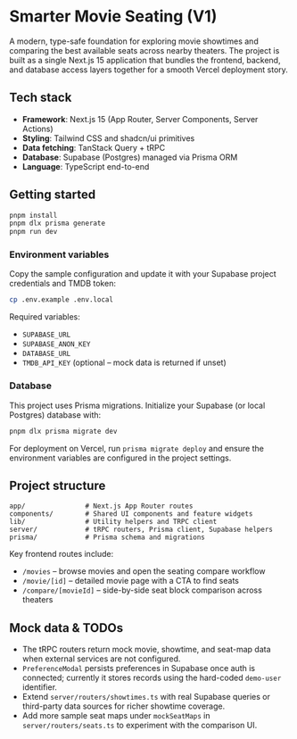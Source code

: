 # Smarter Movie Seating (V1)

A modern, type-safe foundation for exploring movie showtimes and comparing the best available seats across nearby theaters. The
project is built as a single Next.js 15 application that bundles the frontend, backend, and database access layers together for a
smooth Vercel deployment story.

## Tech stack

- **Framework**: Next.js 15 (App Router, Server Components, Server Actions)
- **Styling**: Tailwind CSS and shadcn/ui primitives
- **Data fetching**: TanStack Query + tRPC
- **Database**: Supabase (Postgres) managed via Prisma ORM
- **Language**: TypeScript end-to-end

## Getting started

```bash
pnpm install
pnpm dlx prisma generate
pnpm run dev
```

### Environment variables

Copy the sample configuration and update it with your Supabase project credentials and TMDB token:

```bash
cp .env.example .env.local
```

Required variables:

- `SUPABASE_URL`
- `SUPABASE_ANON_KEY`
- `DATABASE_URL`
- `TMDB_API_KEY` (optional – mock data is returned if unset)

### Database

This project uses Prisma migrations. Initialize your Supabase (or local Postgres) database with:

```bash
pnpm dlx prisma migrate dev
```

For deployment on Vercel, run `prisma migrate deploy` and ensure the environment variables are configured in the project settings.

## Project structure

```
app/               # Next.js App Router routes
components/        # Shared UI components and feature widgets
lib/               # Utility helpers and TRPC client
server/            # tRPC routers, Prisma client, Supabase helpers
prisma/            # Prisma schema and migrations
```

Key frontend routes include:

- `/movies` – browse movies and open the seating compare workflow
- `/movie/[id]` – detailed movie page with a CTA to find seats
- `/compare/[movieId]` – side-by-side seat block comparison across theaters

## Mock data & TODOs

- The tRPC routers return mock movie, showtime, and seat-map data when external services are not configured.
- `PreferenceModal` persists preferences in Supabase once auth is connected; currently it stores records using the hard-coded
  `demo-user` identifier.
- Extend `server/routers/showtimes.ts` with real Supabase queries or third-party data sources for richer showtime coverage.
- Add more sample seat maps under `mockSeatMaps` in `server/routers/seats.ts` to experiment with the comparison UI.
